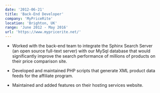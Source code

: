 ```yaml
---
date: '2012-06-21'
title: 'Back-End Developer'
company: 'MyPriceRite'
location: 'Brighton, UK'
range: 'June 2012 - May 2016'
url: 'https://www.mypricerite.net/'
---
```


- Worked with the back-end team to integrate the Sphinx Search Server (an open source full-text server) with our MySql database that would significantly improve the search performance of millions of products on their price comparison site.

- Developed and maintained PHP scripts that generate XML product data feeds for the affiliate program.

- Maintained and added features on their hosting services website.
